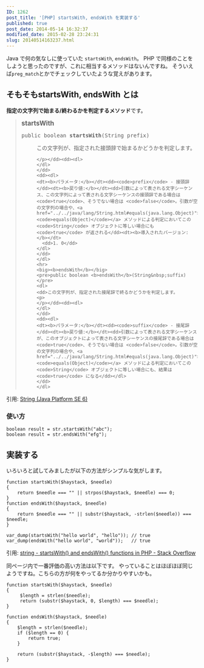 ```yaml
---
ID: 1262
post_title: '[PHP] startsWith, endsWith を実装する'
published: true
post_date: 2014-05-14 16:32:37
modified_date: 2015-02-28 23:24:31
slug: 20140514163237.html
---
```

Java で何の気なしに使っていた <code>startsWith</code>, <code>endsWith</code>。
PHP で同様のことをしようと思ったのですが、これに相当するメソッドはないんですね。
そういえば<code>preg_match</code>とかでチェックしていたような覚えがあります。
<!--more-->

<h2>そもそもstartsWith, endsWith とは</h2>

<strong>指定の文字列で始まる/終わるかを判定するメソッド</strong>です。

<blockquote>
    <big><b>startsWith</b></big>
    <pre>public boolean <b>startsWith</b>(String&nbsp;prefix)</pre>
    <dl>
    <dd>この文字列が、指定された接頭辞で始まるかどうかを判定します。
    
    </p></dd><dd><dl>
    </dl>
    </dd>
    <dd><dl>
    <dt><b>パラメータ:</b></dt><dd><code>prefix</code> - 接頭辞
    </dd><dt><b>戻り値:</b></dt><dd>引数によって表される文字シーケンス、この文字列によって表される文字シーケンスの接頭辞である場合は <code>true</code>、そうでない場合は <code>false</code>。引数が空の文字列の場合や、<a href="../../java/lang/String.html#equals(java.lang.Object)"><code>equals(Object)</code></a> メソッドによる判定においてこの <code>String</code> オブジェクトに等しい場合にも <code>true</code> が返される</dd><dt><b>導入されたバージョン:</b></dt>
      <dd>1. 0</dd>
    </dl>
    </dd>
    </dl>
    <hr>
    <big><b>endsWith</b></big>
    <pre>public boolean <b>endsWith</b>(String&nbsp;suffix)</pre>
    <dl>
    <dd>この文字列が、指定された接尾辞で終るかどうかを判定します。
    <p>
    </p></dd><dd><dl>
    </dl>
    </dd>
    <dd><dl>
    <dt><b>パラメータ:</b></dt><dd><code>suffix</code> - 接尾辞
    </dd><dt><b>戻り値:</b></dt><dd>引数によって表される文字シーケンスが、このオブジェクトによって表される文字シーケンスの接尾辞である場合は <code>true</code>、そうでない場合は <code>false</code>。引数が空の文字列の場合や、<a href="../../java/lang/String.html#equals(java.lang.Object)"><code>equals(Object)</code></a> メソッドによる判定においてこの <code>String</code> オブジェクトに等しい場合にも、結果は <code>true</code> になる</dd></dl>
    </dd>
    </dl>
</blockquote>

<p>引用: <a href="http://docs.oracle.com/javase/jp/6/api/java/lang/String.html">String (Java Platform SE 6)</a>

<h3>使い方</h3>

<pre><code class="language-java">boolean result = str.startsWith("abc");
boolean result = str.endsWith("efg");
</code></pre>

<h2>実装する</h2>

いろいろと試してみましたが以下の方法がシンプルな気がします。

<pre><code class="language-php">function startsWith($haystack, $needle)
{
    return $needle === "" || strpos($haystack, $needle) === 0;
}
function endsWith($haystack, $needle)
{
    return $needle === "" || substr($haystack, -strlen($needle)) === $needle;
}

var_dump(startsWith("hello world", "hello")); // true
var_dump(endsWith("hello world", "world"));   // true
</code></pre>

引用: <a href="http://stackoverflow.com/questions/834303/startswith-and-endswith-functions-in-php">string - startsWith() and endsWith() functions in PHP - Stack Overflow</a>

同ページ内で一番評価の高い方法は以下です。
やっていることはほぼほぼ同じようですね。こちらの方が何をやってるか分かりやすいかも。

<pre><code class="language-php">function startsWith($haystack, $needle)
{
     $length = strlen($needle);
     return (substr($haystack, 0, $length) === $needle);
}

function endsWith($haystack, $needle)
{
    $length = strlen($needle);
    if ($length == 0) {
        return true;
    }

    return (substr($haystack, -$length) === $needle);
}
</code></pre>